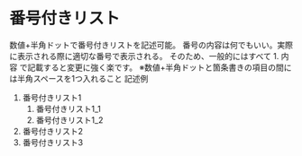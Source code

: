 # 番号付きリスト

数値+半角ドットで番号付きリストを記述可能。
番号の内容は何でもいい。実際に表示される際に適切な番号で表示される。
そのため、一般的にはすべて 1. 内容 で記載すると変更に強く楽です。
※数値+半角ドットと箇条書きの項目の間には半角スペースを1つ入れること
記述例

1. 番号付きリスト1
    1. 番号付きリスト1_1
    1. 番号付きリスト1_2
1. 番号付きリスト2
1. 番号付きリスト3